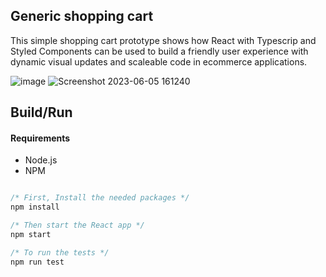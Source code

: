## Generic shopping cart

This simple shopping cart prototype shows how React with Typescrip and Styled Components can be used to build a friendly user experience with dynamic visual updates and scaleable code in ecommerce applications.

![image](https://github.com/Martin01238/Generic-shopping-cart/assets/84841301/1aa6bb69-6b3e-411e-8532-0214b4ce2c71)
![Screenshot 2023-06-05 161240](https://github.com/Martin01238/Generic-shopping-cart/assets/84841301/026799d8-683b-4588-b6b3-efb49ea157f0)

## Build/Run

#### Requirements

- Node.js
- NPM

```javascript

/* First, Install the needed packages */
npm install

/* Then start the React app */
npm start

/* To run the tests */
npm run test

```
